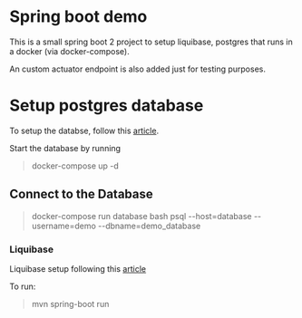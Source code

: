 # Spring boot demo

This is a small spring boot 2 project to setup liquibase, postgres that runs in a docker (via docker-compose).

An custom actuator endpoint is also added just for testing purposes.

# Setup postgres database

To setup the databse, follow this [article](https://medium.com/analytics-vidhya/getting-started-with-postgresql-using-docker-compose-34d6b808c47c).

Start the database by running
>docker-compose up -d

## Connect to the Database

> docker-compose run database bash
> psql --host=database --username=demo --dbname=demo_database

### Liquibase

Liquibase setup following this [article](https://javadeveloperzone.com/spring-boot/spring-boot-liquibase-example/)

To run:
>mvn spring-boot run 